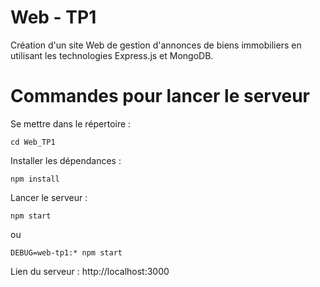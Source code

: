 # Web - TP1

Création d'un site Web de gestion d'annonces de biens immobiliers en utilisant les technologies Express.js et MongoDB.

# Commandes pour lancer le serveur
Se mettre dans le répertoire :

    cd Web_TP1

Installer les dépendances :

    npm install    
    
Lancer le serveur :

    npm start

ou 

    DEBUG=web-tp1:* npm start

Lien du serveur : http://localhost:3000
